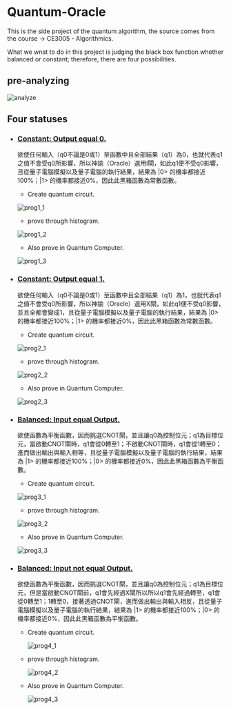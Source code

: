 # Quantum-Oracle

This is the side project of the quantum algorithm, the source comes from the course -> CE3005 - Algorithmics.

What we wnat to do in this project is judging the black box function whether balanced or constant; therefore, there are four possibilities.

## pre-analyzing

![analyze](img/analyze.jpg)

## Four statuses
* ### [Constant: Output equal 0.](https://github.com/1chooo/Quantum-Oracle/blob/main/prog01.py)
    欲使任何輸入（q0不論是0或1）至函數中且全部結果（q1）為0，也就代表q1之值不會受q0所影響，所以神諭（Oracle）選用I閘，如此q1便不受q0影響，且從量子電腦模擬以及量子電腦的執行結果，結果為 |0> 的機率都接近100%；|1> 的機率都接近0%，因此此黑箱函數為常數函數。

    * Create quantum circuit.


    ![prog1_1](img/prog1-1.png)

    * prove through histogram.


    ![prog1_2](img/prog1-2.png)

    * Also prove in Quantum Computer.


    ![prog1_3](img/prog1-3.png)

* ### [Constant: Output equal 1.](https://github.com/1chooo/Quantum-Oracle/blob/main/prog02.py) 
    欲使任何輸入（q0不論是0或1）至函數中且全部結果（q1）為1，也就代表q1之值不會受q0所影響，所以神諭（Oracle）選用X閘，如此q1便不受q0影響，並且全都會變成1，且從量子電腦模擬以及量子電腦的執行結果，結果為 |0> 的機率都接近100%；|1> 的機率都接近0%，因此此黑箱函數為常數函數。

    * Create quantum circuit.


    ![prog2_1](img/prog2-1.png)

    * prove through histogram.


    ![prog2_2](img/prog2-2.png)

    * Also prove in Quantum Computer.


    ![prog2_3](img/prog2-3.png)

* ### [Balanced: Input equal Output.](https://github.com/1chooo/Quantum-Oracle/blob/main/prog03.py)
    欲使函數為平衡函數，因而挑選CNOT閘，並且讓q0為控制位元；q1為目標位元，當啟動CNOT閘時，q1會從0轉至1；不啟動CNOT閘時，q1會從1轉至0；進而做出輸出與輸入相等，且從量子電腦模擬以及量子電腦的執行結果，結果為 |1> 的機率都接近100%；|0> 的機率都接近0%，因此此黑箱函數為平衡函數。

    * Create quantum circuit.


    ![prog3_1](img/prog3-1.png)

    * prove through histogram.


    ![prog3_2](img/prog3-2.png)

    * Also prove in Quantum Computer.


    ![prog3_3](img/prog3-3.png)

* ### [Balanced: Input not equal Output.](https://github.com/1chooo/Quantum-Oracle/blob/main/prog04.py)
    欲使函數為平衡函數，因而挑選CNOT閘，並且讓q0為控制位元；q1為目標位元，但是當啟動CNOT閘前，q1會先經過X閘所以所以q1會先經過轉至，q1會從0轉至1；1轉至0，接著透過CNOT閘，進而做出輸出與輸入相反，且從量子電腦模擬以及量子電腦的執行結果，結果為 |1> 的機率都接近100%；|0> 的機率都接近0%，因此此黑箱函數為平衡函數。

    * Create quantum circuit.


        ![prog4_1](img/prog4-1.png)

    * prove through histogram.

        ![prog4_2](img/prog4-2.png)

    * Also prove in Quantum Computer.


        ![prog4_3](img/prog4-3.png)